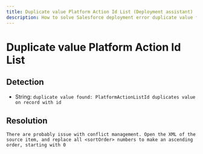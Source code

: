 ```yaml
---
title: Duplicate value Platform Action Id List (Deployment assistant)
description: How to solve Salesforce deployment error duplicate value found: PlatformActionListId duplicates value on record with id
---
```

<!-- markdownlint-disable MD013 -->
# Duplicate value Platform Action Id List

## Detection

- String: `duplicate value found: PlatformActionListId duplicates value on record with id`

## Resolution

```shell
There are probably issue with conflict management. Open the XML of the source item, and replace all <sortOrder> numbers to make an ascending order, starting with 0
```
